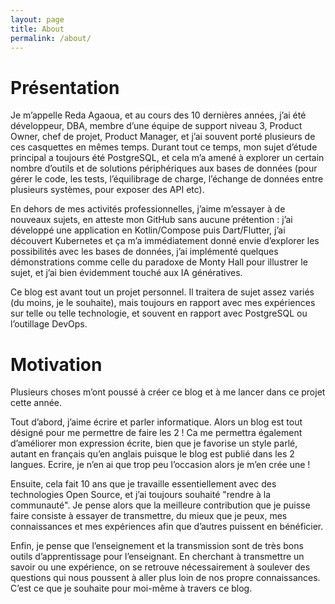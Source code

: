 ```yaml
---
layout: page
title: About
permalink: /about/
---
```


# Présentation

Je m’appelle Reda Agaoua, et au cours des 10 dernières années, j’ai été développeur, DBA, membre d’une équipe de support niveau 3, Product Owner, chef de projet, Product Manager, et j’ai souvent porté plusieurs de ces casquettes en mêmes temps. Durant tout ce temps, mon sujet d’étude principal a toujours été PostgreSQL, et cela m’a amené à explorer un certain nombre d’outils et de solutions périphériques aux bases de données (pour gérer le code, les tests, l’équilibrage de charge, l’échange de données entre plusieurs systèmes, pour exposer des API etc).

En dehors de mes activités professionnelles, j’aime m’essayer à de nouveaux sujets, en atteste mon GitHub sans aucune prétention : j’ai développé une application en Kotlin/Compose puis Dart/Flutter, j’ai découvert Kubernetes et ça m’a immédiatement donné envie d’explorer les possibilités avec les bases de données, j’ai implémenté quelques démonstrations comme celle du paradoxe de Monty Hall pour illustrer le sujet, et j’ai bien évidemment touché aux IA génératives.

Ce blog est avant tout un projet personnel. Il traitera de sujet assez variés (du moins, je le souhaite), mais toujours en rapport avec mes expériences sur telle ou telle technologie, et souvent en rapport avec PostgreSQL ou l’outillage DevOps.

# Motivation

Plusieurs choses m’ont poussé à créer ce blog et à me lancer dans ce projet cette année.

Tout d’abord, j’aime écrire et parler informatique. Alors un blog est tout désigné pour me permettre de faire les 2 ! Ca me permettra également d’améliorer mon expression écrite, bien que je favorise un style parlé, autant en français qu’en anglais puisque le blog est publié dans les 2 langues. Ecrire, je n’en ai que trop peu l’occasion alors je m’en crée une !

Ensuite, cela fait 10 ans que je travaille essentiellement avec des technologies Open Source, et j’ai toujours souhaité "rendre à la communauté". Je pense alors que la meilleure contribution que je puisse faire consiste à essayer de transmettre, du mieux que je peux, mes connaissances et mes expériences afin que d’autres puissent en bénéficier.

Enfin, je pense que l’enseignement et la transmission sont de très bons outils d’apprentissage pour l’enseignant. En cherchant à transmettre un savoir ou une expérience, on se retrouve nécessairement à soulever des questions qui nous poussent à aller plus loin de nos propre connaissances. C’est ce que je souhaite pour moi-même à travers ce blog.	
